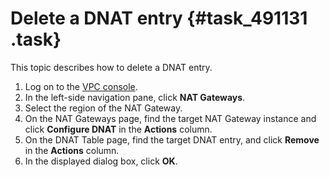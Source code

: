 # Delete a DNAT entry {#task_491131 .task}

This topic describes how to delete a DNAT entry.

1.  Log on to the [VPC console](https://partners-intl.aliyun.com/login-required#/vpc).
2.  In the left-side navigation pane, click **NAT Gateways**.
3.  Select the region of the NAT Gateway.
4.   On the NAT Gateways page, find the target NAT Gateway instance and click **Configure DNAT** in the **Actions** column. 
5.   On the DNAT Table page, find the target DNAT entry, and click **Remove** in the **Actions** column. 
6.   In the displayed dialog box, click **OK**. 

